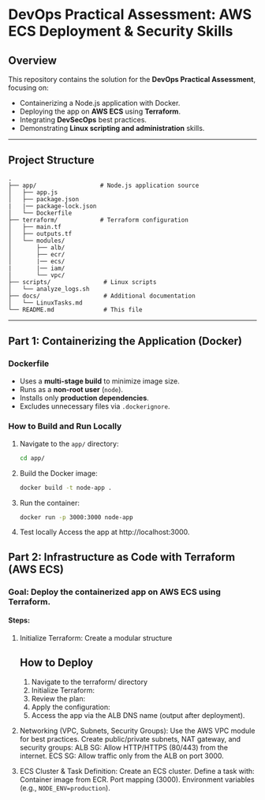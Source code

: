 # DevOps Practical Assessment: AWS ECS Deployment & Security Skills

## **Overview**
This repository contains the solution for the **DevOps Practical Assessment**, focusing on:
- Containerizing a Node.js application with Docker.
- Deploying the app on **AWS ECS** using **Terraform**.
- Integrating **DevSecOps** best practices.
- Demonstrating **Linux scripting and administration** skills.

---

## **Project Structure**
```
.
├── app/                  # Node.js application source
│   ├── app.js
│   ├── package.json
|   |── package-lock.json
│   └── Dockerfile
├── terraform/            # Terraform configuration
│   ├── main.tf
│   ├── outputs.tf
│   └── modules/
│       ├── alb/
│       ├── ecr/
│       |── ecs/
|       |── iam/
│       └── vpc/
├── scripts/               # Linux scripts
│   └── analyze_logs.sh
├── docs/                  # Additional documentation
│   └── LinuxTasks.md
└── README.md              # This file
```

---

## **Part 1: Containerizing the Application (Docker)**

### **Dockerfile**
- Uses a **multi-stage build** to minimize image size.
- Runs as a **non-root user** (`node`).
- Installs only **production dependencies**.
- Excludes unnecessary files via `.dockerignore`.

### **How to Build and Run Locally**
1. Navigate to the `app/` directory:
   ```bash
   cd app/

2. Build the Docker image:
    ```bash
    docker build -t node-app .

3. Run the container:
    ```bash
    docker run -p 3000:3000 node-app

4. Test locally Access the app at http://localhost:3000.

## **Part 2: Infrastructure as Code with Terraform (AWS ECS)**
### **Goal: Deploy the containerized app on AWS ECS using Terraform.**
#### **Steps:**
1. Initialize Terraform:
    Create a modular structure
    ## **How to Deploy**
    1. Navigate to the terraform/ directory
    2. Initialize Terraform:
    3. Review the plan:
    4. Apply the configuration:
    5. Access the app via the ALB DNS name (output after deployment).

2. Networking (VPC, Subnets, Security Groups):
    Use the AWS VPC module for best practices.
    Create public/private subnets, NAT gateway, and security groups:
        ALB SG: Allow HTTP/HTTPS (80/443) from the internet.
        ECS SG: Allow traffic only from the ALB on port 3000.

3. ECS Cluster & Task Definition:
    Create an ECS cluster.
    Define a task with:
        Container image from ECR.
        Port mapping (3000).
        Environment variables (e.g., `NODE_ENV=production`).

